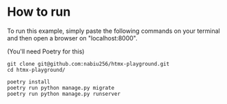 # How to run

To run this example, simply paste the following commands on your terminal and
then open a browser on "localhost:8000".

(You'll need Poetry for this)

```
git clone git@github.com:nabiu256/htmx-playground.git
cd htmx-playground/

poetry install
poetry run python manage.py migrate
poetry run python manage.py runserver
```
